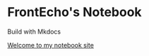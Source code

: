 # FrontEcho's Notebook

Build with Mkdocs

[Welcome to my notebook site](https://note.frontecho.cn)
